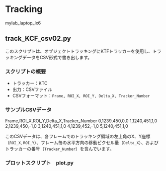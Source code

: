 # Tracking
mylab_laptop_lx6

## track_KCF_csv02.py

このスクリプトは、オブジェクトトラッキングにKTFトラッカーを使用し、トラッキングデータをCSV形式で書き出します。

### スクリプトの概要

- トラッカー：KTC
- 出力：CSVファイル
- CSVフォーマット：`Frame, ROI_X, ROI_Y, Delta_X, Tracker_Number`

### サンプルCSVデータ

Frame,ROI_X,ROI_Y,Delta_X,Tracker_Number
0,1239,450,0,0
1,1240,451,1,0
2,1239,450,-1,0
3,1240,451,1,0
4,1239,452,-1,0
5,1240,451,1,0

このCSVデータは、各フレームでのトラッキング領域の左上角のX、Y座標（`ROI_X`, `ROI_Y`）、フレーム毎の水平方向の移動ピクセル量（`Delta_X`）、およびトラッカーの番号（`Tracker_Number`）を含んでいます。

### プロットスクリプト　plot.py


